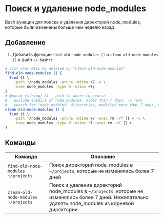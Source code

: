 # Поиск и удаление node_modules  
Bash функции для поиска и удаления директорий node_modules, которые были изменены больше чем неделю назад

## Добавление
1. Добавить функции `find-old-node-modules ()` и `clean-old-node-modules ()` в файл `~/.bashrc` 

``` sh
# List what WILL be deleted by "clean-old-node-modules"
find-old-node-modules () {
  find $1 \
    -path */node_modules -prune -mtime +7 -o \
    -name node_modules -type d -mtime +7;
}
# @param {string} $1 - path to where to search
#   exclude subdirs of node_modules, older than 7 days, -o (OR)
#   search for "node_modules" directories, modified more than 7 days, delete them
clean-old-node-modules () {
  find $1 \
    -path */node_modules -prune -mtime +7 -exec rm -rf {} + -o \
    -name node_modules -type d -mtime +7 -exec rm -rf {} +
}
```

## Команды 

| Команда | Описание |
|---|---|
|`find-old-node-modules ~/projects`| Поиск директорий node_modules в `~/projects`, которые не изменялись более 7 дней |
|`clean-old-node-modules ~/projects`| Поиск и удаление директорий node_modules в `~/projects`, которые не изменялись более 7 дней. Нежелательно удалять node_modules из корневой директории |
